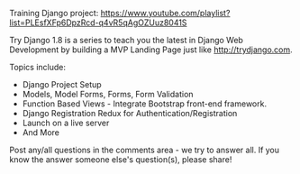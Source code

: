 Training Django project: https://www.youtube.com/playlist?list=PLEsfXFp6DpzRcd-q4vR5qAgOZUuz8041S

Try Django 1.8 is a series to teach you the latest in Django Web Development by building a MVP Landing Page just like http://trydjango.com. 

Topics include: 
- Django Project Setup 
- Models, Model Forms, Forms, Form Validation 
- Function Based Views - Integrate Bootstrap front-end framework. 
- Django Registration Redux for Authentication/Registration 
- Launch on a live server 
- And More 

Post any/all questions in the comments area -  we try to answer all. 
If you know the answer someone else's question(s), please share! 
